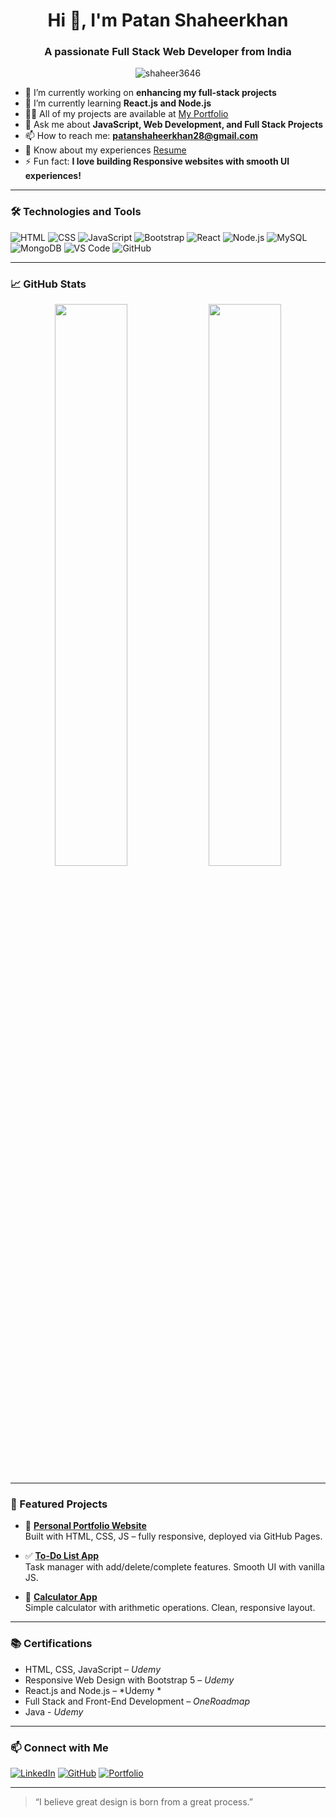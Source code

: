 <h1 align="center">Hi 👋, I'm Patan Shaheerkhan</h1>
<h3 align="center">A passionate Full Stack Web Developer from India</h3>

<p align="center">
  <img src="https://komarev.com/ghpvc/?username=shaheer3646&label=Profile%20views&color=0e75b6&style=flat" alt="shaheer3646" />
</p>

- 🔭 I’m currently working on **enhancing my full-stack projects**
- 🌱 I’m currently learning **React.js and Node.js**
- 👨‍💻 All of my projects are available at [My Portfolio](https://shaheer3646.github.io/portfolio-website/)
- 💬 Ask me about **JavaScript, Web Development, and Full Stack Projects**
- 📫 How to reach me: **patanshaheerkhan28@gmail.com**
- 📄 Know about my experiences [Resume](https://drive.google.com/file/d/1QlpktUEC0N2ZEK7WdMRjFF0XV9gL7uTs/view?usp=drivesdk)
- ⚡ Fun fact: **I love building Responsive websites with smooth UI experiences!**

---

### 🛠️ Technologies and Tools

![HTML](https://img.shields.io/badge/-HTML5-orange?logo=html5&logoColor=white&style=for-the-badge)
![CSS](https://img.shields.io/badge/-CSS3-blue?logo=css3&logoColor=white&style=for-the-badge)
![JavaScript](https://img.shields.io/badge/-JavaScript-yellow?logo=javascript&logoColor=white&style=for-the-badge)
![Bootstrap](https://img.shields.io/badge/-Bootstrap-purple?logo=bootstrap&logoColor=white&style=for-the-badge)
![React](https://img.shields.io/badge/-React-blue?logo=react&logoColor=white&style=for-the-badge)
![Node.js](https://img.shields.io/badge/-Node.js-green?logo=node.js&logoColor=white&style=for-the-badge)
![MySQL](https://img.shields.io/badge/-MySQL-blue?logo=mysql&logoColor=white&style=for-the-badge)
![MongoDB](https://img.shields.io/badge/-MongoDB-green?logo=mongodb&logoColor=white&style=for-the-badge)
![VS Code](https://img.shields.io/badge/-VSCode-007ACC?logo=visual-studio-code&logoColor=white&style=for-the-badge)
![GitHub](https://img.shields.io/badge/-GitHub-181717?logo=github&logoColor=white&style=for-the-badge)

---

### 📈 GitHub Stats

<p align="center">
  <img width="48%" src="https://github-readme-stats.vercel.app/api?username=shaheer3646&show_icons=true&theme=radical" />
  <img width="48%" src="https://github-readme-streak-stats.herokuapp.com?user=shaheer3646&theme=radical" />
</p>

---

### 🌟 Featured Projects

- 🎨 [**Personal Portfolio Website**](https://shaheer3646.github.io/portfolio-website)  
  Built with HTML, CSS, JS – fully responsive, deployed via GitHub Pages.

- ✅ [**To-Do List App**](https://shaheer3646.github.io/To-Do-List-App)  
  Task manager with add/delete/complete features. Smooth UI with vanilla JS.

- 🧮 [**Calculator App**](https://shaheer3646.github.io/calculator)  
  Simple calculator with arithmetic operations. Clean, responsive layout.

---

### 📚 Certifications
- HTML, CSS, JavaScript – *Udemy*
- Responsive Web Design with Bootstrap 5 – *Udemy*
- React.js and Node.js – *Udemy *
- Full Stack and Front-End Development – *OneRoadmap*
- Java - *Udemy*


---

### 📫 Connect with Me

[![LinkedIn](https://img.shields.io/badge/-LinkedIn-blue?logo=linkedin&logoColor=white&style=for-the-badge)](https://www.linkedin.com/in/shaheer-khan-patan/)
[![GitHub](https://img.shields.io/badge/-GitHub-black?logo=github&logoColor=white&style=for-the-badge)](https://github.com/shaheer3646)
[![Portfolio](https://img.shields.io/badge/-Portfolio-red?logo=google-chrome&logoColor=white&style=for-the-badge)](https://shaheer3646.github.io/portfolio-website)

---

> “I believe great design is born from a great process.”

